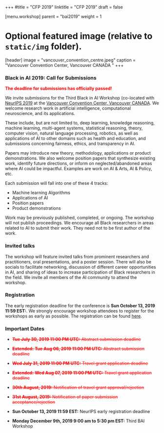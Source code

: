 ﻿+++
#title = "CFP 2019"
linktitle = "CFP 2019"
draft = false

[menu.workshop]
  parent = "bai2019"
  weight = 1

# Optional featured image (relative to `static/img` folder).
[header]
image = "vancouver_convention_centre.jpeg"
caption = "Vancouver Convention Center, Vancouver CANADA "
+++

### Black in AI 2019: Call for Submissions
<span style="color:red">__The deadline for submissions has officially passed!__</span>

We invite submissions for the Third Black in AI Workshop (co-located with [NeurIPS 2019](https://nips.cc/) at the [Vancouver Convention Center, Vancouver CANADA](https://www.vancouverconventioncentre.com/). We welcome research work in artificial intelligence, computational neuroscience, and its applications. 

These include, but are not limited to, deep learning,  knowledge reasoning, machine learning, multi-agent systems, statistical reasoning, theory, computer vision, natural language processing, robotics, as well as applications of AI to other domains such as health and education, and submissions concerning fairness, ethics, and transparency in AI.

Papers may introduce new theory, methodology, applications or product demonstrations. We also welcome position papers that synthesize existing work, identify future directions, or inform on neglected/abandoned areas where AI could be impactful. Examples are work on AI & Arts, AI & Policy, etc.

Each submission will fall into one of these 4 tracks:

* Machine learning Algorithms
* Applications of AI 
* Position papers
* Product demonstrations

Work may be previously published, completed, or ongoing. The workshop will not publish proceedings. We encourage all Black researchers in areas related to AI to submit their work. They need not to be first author of the work.

### Invited talks 
The workshop will feature invited talks from prominent researchers and practitioners, oral presentations, and a poster session. There will also be socials to facilitate networking, discussion of different career opportunities in AI, and sharing of ideas to increase participation of Black researchers in the field. We invite all members of the AI community to attend the workshop. 

### Registration
The early registration deadline for the conference is __Sun October 13, 2019 11:59 EST:__. We strongly encourage workshop attendees to register for the workshops as early as possible. The registration can be found [here](https://nips.cc/accounts/login/?next=/Profile).


### Important Dates

* <span style="color:red">~~__Tue July 30, 2019 11:00 PM UTC:__ Abstract submission deadline~~</span>

* <span style="color:red">~~__Extended:__ __Tue Aug 06, 2019 11:00 PM UTC:__ Abstract submission deadline~~</span>

* <span style="color:red">~~__Wed July 31, 2019 11:00 PM UTC:__ Travel grant application deadline~~</span> 

* <span style="color:red">~~__Extended:__ __Wed Aug 07, 2019 11:00 PM UTC:__ Travel grant application deadline~~</span>

* <span style="color:red">~~__30th August, 2019:__ Notification of travel grant approval/rejection~~</span>
* <span style="color:red">~~__31st August, 2019:__ Notification of paper submission acceptance/rejection~~</span>
* __Sun October 13, 2019 11:59 EST:__ NeurIPS early registration deadline
* __Monday December 9th, 2019 9:00 am to 5:30 pm EST:__ Third BAI Workshop
